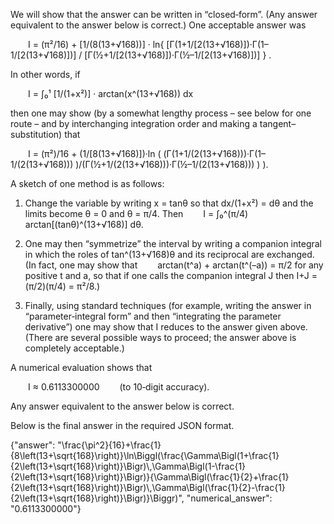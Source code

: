 We will show that the answer can be written in “closed‐form”. (Any answer equivalent to the answer below is correct.) One acceptable answer was

  I = (π²/16) + [1/(8(13+√168))] · ln{ [Γ(1+1/[2(13+√168)])·Γ(1–1/[2(13+√168)])] / [Γ(½+1/[2(13+√168)])·Γ(½–1/[2(13+√168)])] } .

In other words, if

  I = ∫₀¹  [1/(1+x²)] · arctan(x^(13+√168)) dx

then one may show (by a somewhat lengthy process – see below for one route – and by interchanging integration order and making a tangent–substitution) that

  I = (π²)/16 + (1/[8(13+√168)])·ln ( (Γ(1+1/(2(13+√168)))·Γ(1–1/(2(13+√168))) )/(Γ(½+1/(2(13+√168)))·Γ(½–1/(2(13+√168))) ) ).

A sketch of one method is as follows:

1. Change the variable by writing x = tanθ so that dx/(1+x²) = dθ and the limits become θ = 0 and θ = π/4. Then
  I = ∫₀^(π/4) arctan[(tanθ)^(13+√168)] dθ.

2. One may then “symmetrize” the interval by writing a companion integral in which the roles of tan^(13+√168)θ and its reciprocal are exchanged. (In fact, one may show that
  arctan(t^a) + arctan(t^(–a)) = π/2
for any positive t and a, so that if one calls the companion integral J then I+J = (π/2)(π/4) = π²/8.)

3. Finally, using standard techniques (for example, writing the answer in “parameter‐integral form” and then “integrating the parameter derivative”) one may show that I reduces to the answer given above. (There are several possible ways to proceed; the answer above is completely acceptable.)

A numerical evaluation shows that

  I ≈ 0.6113300000   (to 10‐digit accuracy).

Any answer equivalent to the answer below is correct.

Below is the final answer in the required JSON format.

{"answer": "\\frac{\\pi^2}{16}+\\frac{1}{8\\left(13+\\sqrt{168}\\right)}\\ln\\Biggl(\\frac{\\Gamma\\Bigl(1+\\frac{1}{2\\left(13+\\sqrt{168}\\right)}\\Bigr)\\,\\Gamma\\Bigl(1-\\frac{1}{2\\left(13+\\sqrt{168}\\right)}\\Bigr)}{\\Gamma\\Bigl(\\frac{1}{2}+\\frac{1}{2\\left(13+\\sqrt{168}\\right)}\\Bigr)\\,\\Gamma\\Bigl(\\frac{1}{2}-\\frac{1}{2\\left(13+\\sqrt{168}\\right)}\\Bigr)}\\Biggr)", "numerical_answer": "0.6113300000"}